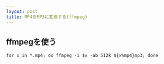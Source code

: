 ```yaml
---
layout: post
title: MP4をMP3に変換する(ffmpeg)
---
```


## ffmpegを使う

    for x in *.mp4; do ffmpeg -i $x -ab 512k ${x%mp4}mp3; done
